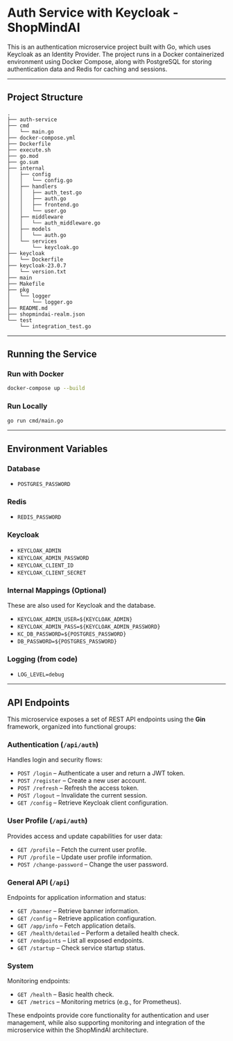 # Auth Service with Keycloak - ShopMindAI

This is an authentication microservice project built with Go, which uses Keycloak as an Identity Provider. The project runs in a Docker containerized environment using Docker Compose, along with PostgreSQL for storing authentication data and Redis for caching and sessions.

---

## Project Structure

```
.
├── auth-service
├── cmd
│   └── main.go
├── docker-compose.yml
├── Dockerfile
├── execute.sh
├── go.mod
├── go.sum
├── internal
│   ├── config
│   │   └── config.go
│   ├── handlers
│   │   ├── auth_test.go
│   │   ├── auth.go
│   │   ├── frontend.go
│   │   └── user.go
│   ├── middleware
│   │   └── auth_middleware.go
│   ├── models
│   │   └── auth.go
│   └── services
│       └── keycloak.go
├── keycloak
│   └── Dockerfile
├── keycloak-23.0.7
│   └── version.txt
├── main
├── Makefile
├── pkg
│   └── logger
│       └── logger.go
├── README.md
├── shopmindai-realm.json
└── test
    └── integration_test.go
```

---

## Running the Service

### Run with Docker
```bash
docker-compose up --build
```

### Run Locally
```bash
go run cmd/main.go
```

---

## Environment Variables

### Database
- `POSTGRES_PASSWORD`

### Redis
- `REDIS_PASSWORD`

### Keycloak
- `KEYCLOAK_ADMIN`
- `KEYCLOAK_ADMIN_PASSWORD`
- `KEYCLOAK_CLIENT_ID`
- `KEYCLOAK_CLIENT_SECRET`

### Internal Mappings (Optional)
These are also used for Keycloak and the database.
- `KEYCLOAK_ADMIN_USER=${KEYCLOAK_ADMIN}`
- `KEYCLOAK_ADMIN_PASS=${KEYCLOAK_ADMIN_PASSWORD}`
- `KC_DB_PASSWORD=${POSTGRES_PASSWORD}`
- `DB_PASSWORD=${POSTGRES_PASSWORD}`

### Logging (from code)
- `LOG_LEVEL=debug`

---

## API Endpoints

This microservice exposes a set of REST API endpoints using the **Gin** framework, organized into functional groups:

### Authentication (`/api/auth`)
Handles login and security flows:
- `POST /login` – Authenticate a user and return a JWT token.
- `POST /register` – Create a new user account.
- `POST /refresh` – Refresh the access token.
- `POST /logout` – Invalidate the current session.
- `GET /config` – Retrieve Keycloak client configuration.

### User Profile (`/api/auth`)
Provides access and update capabilities for user data:
- `GET /profile` – Fetch the current user profile.
- `PUT /profile` – Update user profile information.
- `POST /change-password` – Change the user password.

### General API (`/api`)
Endpoints for application information and status:
- `GET /banner` – Retrieve banner information.
- `GET /config` – Retrieve application configuration.
- `GET /app/info` – Fetch application details.
- `GET /health/detailed` – Perform a detailed health check.
- `GET /endpoints` – List all exposed endpoints.
- `GET /startup` – Check service startup status.

### System
Monitoring endpoints:
- `GET /health` – Basic health check.
- `GET /metrics` – Monitoring metrics (e.g., for Prometheus).

These endpoints provide core functionality for authentication and user management, while also supporting monitoring and integration of the microservice within the ShopMindAI architecture.
